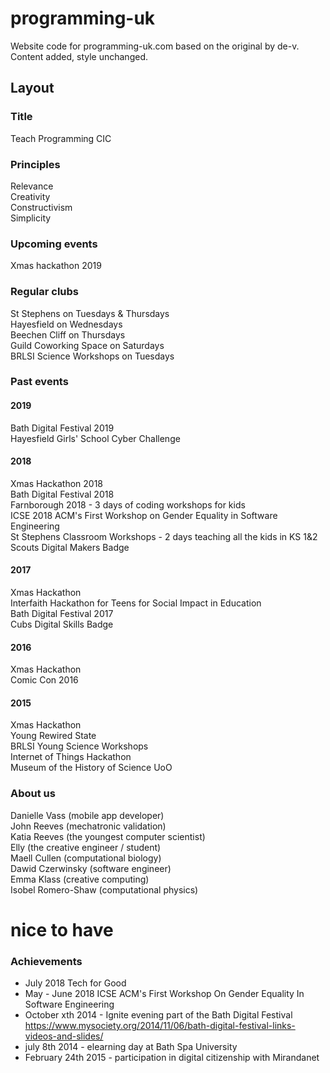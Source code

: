 # programming-uk
Website code for programming-uk.com based on the original by de-v. Content added, style unchanged.

## Layout

### Title
Teach Programming CIC

### Principles
Relevance   
Creativity   
Constructivism   
Simplicity

### Upcoming events
Xmas hackathon 2019


### Regular clubs
St Stephens on Tuesdays & Thursdays   
Hayesfield on Wednesdays   
Beechen Cliff on Thursdays   
Guild Coworking Space on Saturdays   
BRLSI Science Workshops on Tuesdays   

### Past events

#### 2019

Bath Digital Festival 2019   
Hayesfield Girls' School Cyber Challenge   

#### 2018

Xmas Hackathon 2018   
Bath Digital Festival 2018   
Farnborough 2018 - 3 days of coding workshops for kids   
ICSE 2018 ACM's First Workshop on Gender Equality in Software Engineering   
St Stephens Classroom Workshops - 2 days teaching all the kids in KS 1&2   
Scouts Digital Makers Badge   

#### 2017

Xmas Hackathon   
Interfaith Hackathon for Teens for Social Impact in Education   
Bath Digital Festival 2017   
Cubs Digital Skills Badge   

#### 2016

Xmas Hackathon  
Comic Con 2016   

#### 2015

Xmas Hackathon   
Young Rewired State   
BRLSI Young Science Workshops   
Internet of Things Hackathon   
Museum of the History of Science UoO   


### About us

Danielle Vass (mobile app developer)   
John Reeves (mechatronic validation)   
Katia Reeves (the youngest computer scientist)   
Elly (the creative engineer / student)   
Maell Cullen (computational biology)   
Dawid Czerwinsky (software engineer)   
Emma Klass (creative computing)   
Isobel Romero-Shaw (computational physics)   

# nice to have

### Achievements

* July 2018 Tech for Good  
* May - June 2018 ICSE ACM's First Workshop On Gender Equality In Software Engineering   
* October xth 2014 - Ignite evening part of the Bath Digital Festival https://www.mysociety.org/2014/11/06/bath-digital-festival-links-videos-and-slides/  
* july 8th 2014 - elearning day at Bath Spa University  
* February 24th 2015 - participation in digital citizenship with Mirandanet  

